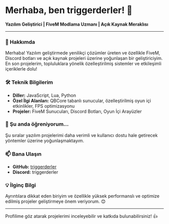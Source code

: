 # Merhaba, ben triggerderler! 👋

**Yazılım Geliştirici | FiveM Modlama Uzmanı | Açık Kaynak Meraklısı**

---

### 🚀 Hakkımda
Merhaba! Yazılım geliştirmede yenilikçi çözümler üreten ve özellikle FiveM, Discord botları ve açık kaynak projeleri üzerine yoğunlaşan bir geliştiriciyim. En son projelerim, topluluklara yönelik özelleştirilmiş sistemler ve etkileşimli içeriklerle dolu!

### 🛠️ Teknik Bilgilerim
- **Diller:** JavaScript, Lua, Python
- **Özel İlgi Alanları:** QBCore tabanlı sunucular, özelleştirilmiş oyun içi etkinlikler, FPS optimizasyonu
- **Projeler:** FiveM Sunucuları, Discord Botları, Oyun İçi Arayüzler

### 🌱 Şu anda öğreniyorum...
Şu sıralar yazılım projelerimi daha verimli ve kullanıcı dostu hale getirecek yöntemler üzerine yoğunlaşmaktayım.

### 📫 Bana Ulaşın
- **GitHub:** [triggerderler](https://github.com/tr1ggerderler)
- **Discord:** triggerderler

### 💡 İlginç Bilgi
Ayrıntılara dikkat eden biriyim ve özellikle yüksek performanslı ve optimize edilmiş projeler geliştirmeye önem veriyorum. 😊

---

Profilime göz atarak projelerimi inceleyebilir ve katkıda bulunabilirsiniz! 👍
